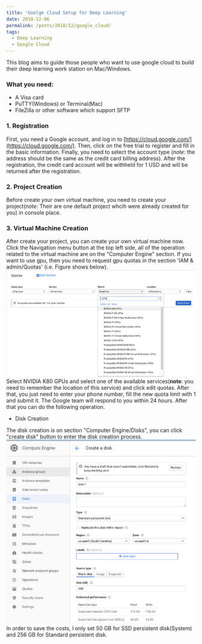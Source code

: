 ```yaml
---
title: 'Goolge Cloud Setup for Deep Learning'
date: 2018-12-06
permalink: /posts/2018/12/google_cloud/
tags:
  - Deep Learning
  - Google Cloud
---
```


This blog aims to guide those people who want to use google cloud to build their deep learning work station on Mac/Windows.

### What you need:
* A Visa card
* PuTTY(Windows) or Terminal(Mac)
* FileZilla or other software which support SFTP

### 1. Registration
First, you need a Google account, and log in to [https://cloud.google.com/](https://cloud.google.com/). Then, click on the free trial to register 
and fill in the basic information. Finally, you need to select the account type (_note_:
the address should be the same as the credit card billing address). 
After the registration, the credit card account will be withheld for 1 USD and will be returned after the registration.


### 2. Project Creation
Before create your own virtual machine, you need to create your project(_note_: Their are one default project whcih were
already created for you) in console place.

### 3. Virtual Machine Creation
After create your project, you can create your own virtual machine now. Click the Navigation menu button at the top left
side, all of the operation related to the virtual machine are on the "Computer Engine" section. If you want to use gpu,
then you need to request gpu quotas in the section 'IAM & admin/Quotas' (i.e. Figure shows below). 
<br><img src='/images/gpu.png' alt="gpu" width="600"/><br>
Select NVIDIA K80 GPUs and select one of the available services(__note__: you need to remember the location of this service)
and click edit quotas. After that, you just need to enter your phone number, fill the new quota limit with 1 and submit it.
The Google team will respond to you within 24 hours. After that you can do the following operation.

* Disk Creation

The disk creation is on section "Computer Engine/Disks", you can click "create disk" button to enter the disk creation 
process. 
<br><img src='/images/disk.png' alt="disk" width="600"/><br>
In order to save the costs, I only set 50 GB for SSD persistent disk(System) and 256 GB for Standard persistent disk.

